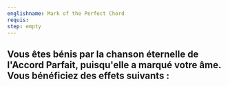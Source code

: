 ```yaml
---
englishname: Mark of the Perfect Chord
requis:
step: empty
---
```

Vous êtes bénis par la chanson éternelle de l'Accord Parfait, puisqu'elle a marqué votre âme. Vous bénéficiez des effets suivants :
 - 